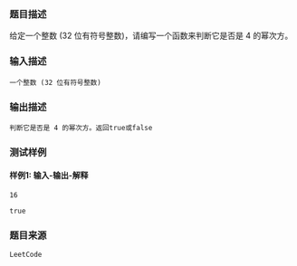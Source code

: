 ### 题目描述

给定一个整数 (32 位有符号整数)，请编写一个函数来判断它是否是 4 的幂次方。

### 输入描述

```
一个整数 (32 位有符号整数)
```
### 输出描述

```
判断它是否是 4 的幂次方。返回true或false
```

### 测试样例
#### 样例1: 输入-输出-解释
```
16
```
```
true
```
### 题目来源  
`LeetCode`